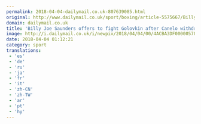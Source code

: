 ```yaml
---
permalink: 2018-04-04-dailymail.co.uk-807639085.html
original: http://www.dailymail.co.uk/sport/boxing/article-5575667/Billy-Joe-Saunders-offers-fight-Gennady-Golovkin-Canelo-Alvarez-pulls-out.html?ITO=1490&ns_mchannel=rss&ns_campaign=1490
domain: dailymail.co.uk
title: 'Billy Joe Saunders offers to fight Golovkin after Canelo withdraws'
image: http://i.dailymail.co.uk/i/newpix/2018/04/04/00/4ACBA3DF00000578-0-image-a-41_1522797828082.jpg
date: 2018-04-04 01:12:21
category: sport
translations: 
 - 'es'
 - 'de'
 - 'ru'
 - 'ja'
 - 'fr'
 - 'it'
 - 'zh-CN'
 - 'zh-TW'
 - 'ar'
 - 'pt'
 - 'hy'
---
```


